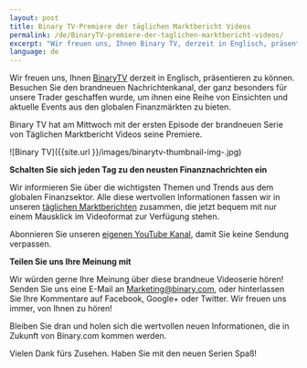 ```yaml
---
layout: post
title: Binary TV-Premiere der täglichen Marktbericht Videos
permalink: /de/BinaryTV-premiere-der-taglichen-marktbericht-videos/
excerpt: "Wir freuen uns, Ihnen Binary TV, derzeit in Englisch, präsentieren zu können. Besuchen Sie den brandneuen Nachrichtenkanal, der ganz besonders für unsere Trader geschaffen wurde,..."
language: de 
---
```

Wir freuen uns, Ihnen [BinaryTV](https://www.binary.com/?l=DE&utm_source=blog&utm_medium=social&utm_content=DE&utm_campaign=whatsnew) derzeit in Englisch, präsentieren zu können. Besuchen Sie den brandneuen Nachrichtenkanal, der ganz besonders für unsere Trader geschaffen wurde, um ihnen eine Reihe von Einsichten und aktuelle Events aus den globalen Finanzmärkten zu bieten.


Binary TV hat am Mittwoch mit der ersten Episode der brandneuen Serie von Täglichen Marktbericht Videos seine Premiere.

![Binary TV]({{site.url }}/images/binarytv-thumbnail-img-.jpg)


**Schalten Sie sich jeden Tag zu den neusten Finanznachrichten ein**


Wir informieren Sie über die wichtigsten Themen und Trends aus dem globalen Finanzsektor. Alle diese wertvollen Informationen fassen wir in unseren [täglichen Marktberichten](https://blog.binary.com/de/binary-tv/) zusammen, die jetzt bequem mit nur einem Mausklick im Videoformat zur Verfügung stehen.

Abonnieren Sie unseren [eigenen YouTube Kanal](https://www.youtube.com/playlist?list=PLVJJAiu3lRjYz1XO_yoyIRxgz5zBlQc-g), damit Sie keine Sendung verpassen.
<br>


**Teilen Sie uns Ihre Meinung mit**

Wir würden gerne Ihre Meinung über diese brandneue Videoserie hören!  Senden Sie uns eine E-Mail an [Marketing@binary.com](mailto:marketing@binary.com), oder hinterlassen Sie Ihre Kommentare auf Facebook, Google+ oder Twitter.  Wir freuen uns immer, von Ihnen zu hören!  

Bleiben Sie dran und holen sich die wertvollen neuen Informationen, die in Zukunft von Binary.com kommen werden.

Vielen Dank fürs Zusehen. Haben Sie mit den neuen Serien Spaß!
